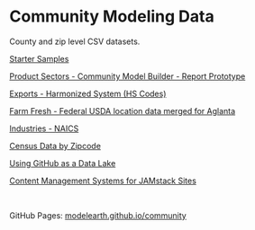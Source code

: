 # Community Modeling Data

County and zip level CSV datasets.  

[Starter Samples](samples/) 

[Product Sectors - Community Model Builder - Report Prototype](https://modelearth.github.io/community/samples/dataset) 
<!-- [Products - Bureau of Economic Analysis (BEA)](bea)  -->

[Exports - Harmonized System (HS Codes)](https://georgiadata.github.io/display/products/#hs=2203) 

[Farm Fresh - Federal USDA location data merged for Aglanta](farmfresh/ga) 

[Industries - NAICS](industries) 

[Census Data by Zipcode](https://github.com/statedata/community)  

[Using GitHub as a Data Lake](https://dzone.com/articles/using-github-as-a-data-lake)  

[Content Management Systems for JAMstack Sites](https://headlesscms.org/)  

<br>

GitHub Pages: [modelearth.github.io/community](https://modelearth.github.io/community)  


